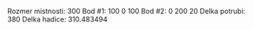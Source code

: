 Rozmer mistnosti:
300
Bod #1:
100 0 100
Bod #2:
0 200 20
Delka potrubi: 380
Delka hadice: 310.483494
